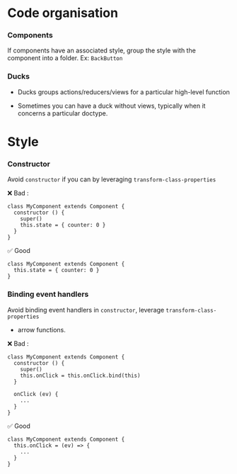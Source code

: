 Code organisation
=================

### Components

If components have an associated style, group the style with the component into
a folder. Ex: `BackButton`

### Ducks

* Ducks groups actions/reducers/views for a particular high-level function

* Sometimes you can have a duck without views, typically when it concerns
a particular doctype.

Style
=====

### Constructor

Avoid `constructor` if you can by leveraging `transform-class-properties`

❌  Bad :

```
class MyComponent extends Component {
  constructor () {
    super()
    this.state = { counter: 0 }
  }
}
```

✅  Good

```
class MyComponent extends Component {
  this.state = { counter: 0 }
}
```

### Binding event handlers

Avoid binding event handlers in `constructor`, leverage `transform-class-properties` 
+ arrow functions.

❌  Bad :

```
class MyComponent extends Component {
  constructor () {
    super()
    this.onClick = this.onClick.bind(this)
  }
  
  onClick (ev) {
    ...
  }
}
```

✅  Good

```
class MyComponent extends Component {
  this.onClick = (ev) => {
    ...
  }
}
```